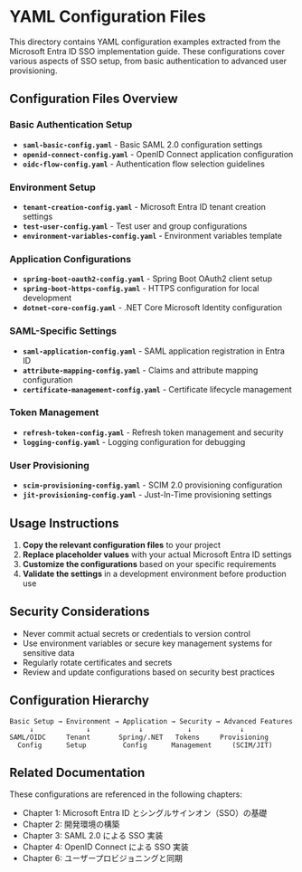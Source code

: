 # YAML Configuration Files

This directory contains YAML configuration examples extracted from the Microsoft Entra ID SSO implementation guide. These configurations cover various aspects of SSO setup, from basic authentication to advanced user provisioning.

## Configuration Files Overview

### Basic Authentication Setup
- **`saml-basic-config.yaml`** - Basic SAML 2.0 configuration settings
- **`openid-connect-config.yaml`** - OpenID Connect application configuration
- **`oidc-flow-config.yaml`** - Authentication flow selection guidelines

### Environment Setup
- **`tenant-creation-config.yaml`** - Microsoft Entra ID tenant creation settings
- **`test-user-config.yaml`** - Test user and group configurations
- **`environment-variables-config.yaml`** - Environment variables template

### Application Configurations
- **`spring-boot-oauth2-config.yaml`** - Spring Boot OAuth2 client setup
- **`spring-boot-https-config.yaml`** - HTTPS configuration for local development
- **`dotnet-core-config.yaml`** - .NET Core Microsoft Identity configuration

### SAML-Specific Settings
- **`saml-application-config.yaml`** - SAML application registration in Entra ID
- **`attribute-mapping-config.yaml`** - Claims and attribute mapping configuration
- **`certificate-management-config.yaml`** - Certificate lifecycle management

### Token Management
- **`refresh-token-config.yaml`** - Refresh token management and security
- **`logging-config.yaml`** - Logging configuration for debugging

### User Provisioning
- **`scim-provisioning-config.yaml`** - SCIM 2.0 provisioning configuration
- **`jit-provisioning-config.yaml`** - Just-In-Time provisioning settings

## Usage Instructions

1. **Copy the relevant configuration files** to your project
2. **Replace placeholder values** with your actual Microsoft Entra ID settings
3. **Customize the configurations** based on your specific requirements
4. **Validate the settings** in a development environment before production use

## Security Considerations

- Never commit actual secrets or credentials to version control
- Use environment variables or secure key management systems for sensitive data
- Regularly rotate certificates and secrets
- Review and update configurations based on security best practices

## Configuration Hierarchy

```
Basic Setup → Environment → Application → Security → Advanced Features
     ↓             ↓            ↓           ↓            ↓
SAML/OIDC     Tenant       Spring/.NET   Tokens     Provisioning
  Config      Setup         Config      Management     (SCIM/JIT)
```

## Related Documentation

These configurations are referenced in the following chapters:
- Chapter 1: Microsoft Entra ID とシングルサインオン（SSO）の基礎
- Chapter 2: 開発環境の構築
- Chapter 3: SAML 2.0 による SSO 実装
- Chapter 4: OpenID Connect による SSO 実装
- Chapter 6: ユーザープロビジョニングと同期